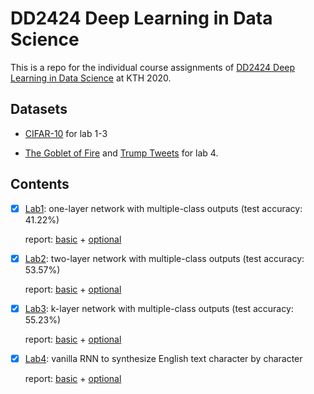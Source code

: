# DD2424 Deep Learning in Data Science
This is a repo for the individual course assignments of [DD2424 Deep Learning in Data Science](https://www.kth.se/social/course/DD2424/) at KTH 2020.

## Datasets
* [CIFAR-10](https://www.cs.toronto.edu/~kriz/cifar.html) for lab 1-3
  
* [The Goblet of Fire](https://github.com/jotix16/Deep-Learning-/blob/master/Datasets/goblet_book.txt) and [Trump Tweets](https://github.com/jotix16/Deep-Learning-/blob/master/Datasets/trump_tweets) for lab 4.

## Contents
- [x] [Lab1](Lab1/): one-layer network with multiple-class outputs (test accuracy: 41.22%) 

    report: [basic](https://github.com/jotix16/Deep-Learning-/blob/master/Lab1/Docs/Report_basic.pdf) + [optional](https://github.com/jotix16/Deep-Learning-/blob/master/Lab1/Docs/Report_bonus.pdf)

- [x] [Lab2](Lab2/): two-layer network with multiple-class outputs (test accuracy: 53.57%) 

    report: [basic](https://github.com/jotix16/Deep-Learning-/blob/master/Lab2/Docs/Report_basic2.pdf) + [optional](https://github.com/jotix16/Deep-Learning-/blob/master/Lab2/Docs/Report_bonus2.pdf)


- [x] [Lab3](Lab3/): k-layer network with multiple-class outputs (test accuracy: 55.23%)
 
    report: [basic](https://github.com/jotix16/Deep-Learning-/blob/master/Lab3/Docs/Report_basic3.pdf) + [optional](https://github.com/jotix16/Deep-Learning-/blob/master/Lab3/Docs/Report_bonus3.pdf)


- [x] [Lab4](Lab4/): vanilla RNN to synthesize English text character by character
 
    report: [basic](https://github.com/jotix16/Deep-Learning-/blob/master/Lab4/Docs/Report_basic4.pdf) + [optional](https://github.com/jotix16/Deep-Learning-/blob/master/Lab4/Docs/Report_bonus4.pdf)

